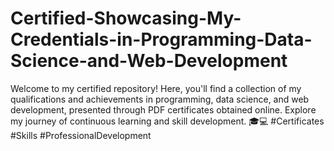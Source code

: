 # Certified-Showcasing-My-Credentials-in-Programming-Data-Science-and-Web-Development
Welcome to my certified repository! Here, you'll find a collection of my qualifications and achievements in programming, data science, and web development, presented through PDF certificates obtained online. Explore my journey of continuous learning and skill development. 
🎓💻 #Certificates #Skills #ProfessionalDevelopment
